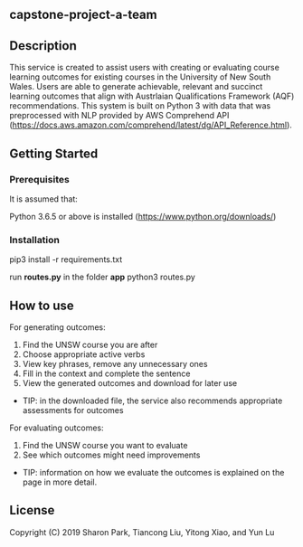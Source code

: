 ## capstone-project-a-team

## Description

This service is created to assist users with creating or evaluating course learning outcomes for existing courses in the University of New South Wales. Users are able to generate achievable, relevant and succinct learning outcomes that align with Austrlaian Qualifications Framework (AQF) recommendations. This system is built on Python 3 with data that was preprocessed with NLP provided by AWS Comprehend API (https://docs.aws.amazon.com/comprehend/latest/dg/API_Reference.html).

## Getting Started

### Prerequisites

It is assumed that:

Python 3.6.5 or above is installed (https://www.python.org/downloads/)

### Installation

pip3 install -r requirements.txt

run **routes.py** in the folder **app**
python3 routes.py 

## How to use

For generating outcomes:
1. Find the UNSW course you are after
2. Choose appropriate active verbs 
3. View key phrases, remove any unnecessary ones
4. Fill in the context and complete the sentence
5. View the generated outcomes and download for later use
* TIP: in the downloaded file, the service also recommends appropriate assessments for outcomes

For evaluating outcomes:
1. Find the UNSW course you want to evaluate
2. See which outcomes might need improvements 
* TIP: information on how we evaluate the outcomes is explained on the page in more detail.


## License

Copyright (C) 2019 Sharon Park, Tiancong Liu, Yitong Xiao, and Yun Lu
